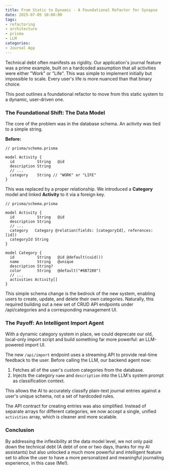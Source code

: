 ```yaml
---
title: From Static to Dynamic - A Foundational Refactor for Synapse
date: 2025-07-05 10:00:00
tags:
- refactoring
- architecture
- prisma
- LLM
categories:
- Journal App
---
```


Technical debt often manifests as rigidity. Our application's journal feature was a prime example, built on a hardcoded assumption that all activities were either "Work" or "Life". This was simple to implement initially but impossible to scale. Every user's life is more nuanced than that binary choice.

This post outlines a foundational refactor to move from this static system to a dynamic, user-driven one.

<!-- more -->

### The Foundational Shift: The Data Model

The core of the problem was in the database schema. An activity was tied to a simple string.

**Before:**
```prisma
// prisma/schema.prisma

model Activity {
  id          String   @id
  description String
  // ...
  category    String // "WORK" or "LIFE"
}
```

This was replaced by a proper relationship. We introduced a **Category** model and linked **Activity** to it via a foreign key.

```prisma
// prisma/schema.prisma

model Activity {
  id          String   @id
  description String
  // ...
  category   Category @relation(fields: [categoryId], references: [id])
  categoryId String
}

model Category {
  id          String   @id @default(cuid())
  name        String   @unique
  description String?
  color       String   @default("#6B7280")
  // ...
  activities Activity[]
}
```

This simple schema change is the bedrock of the new system, enabling users to create, update, and delete their own categories. Naturally, this required building out a new set of CRUD API endpoints under /api/categories and a corresponding management UI.

### The Payoff: An Intelligent Import Agent

With a dynamic category system in place, we could deprecate our old, local-only import script and build something far more powerful: an LLM-powered import UI.

The new `/api/import` endpoint uses a streaming API to provide real-time feedback to the user. Before calling the LLM, our backend agent now:

1.  Fetches all of the user's custom categories from the database.
2.  Injects the category `name` and `description` into the LLM's system prompt as classification context.

This allows the AI to accurately classify plain-text journal entries against a user's unique schema, not a set of hardcoded rules.

The API contract for creating entries was also simplified. Instead of separate arrays for different categories, we now accept a single, unified `activities` array, which is cleaner and more scalable.

### Conclusion

By addressing the inflexibility at the data model level, we not only paid down the technical debt (A debt of one or two days, thanks for my AI assistants) but also unlocked a much more powerful and intelligent feature set to allow the user to have a more personalized and meaningful journaling experience, in this case (Me!).